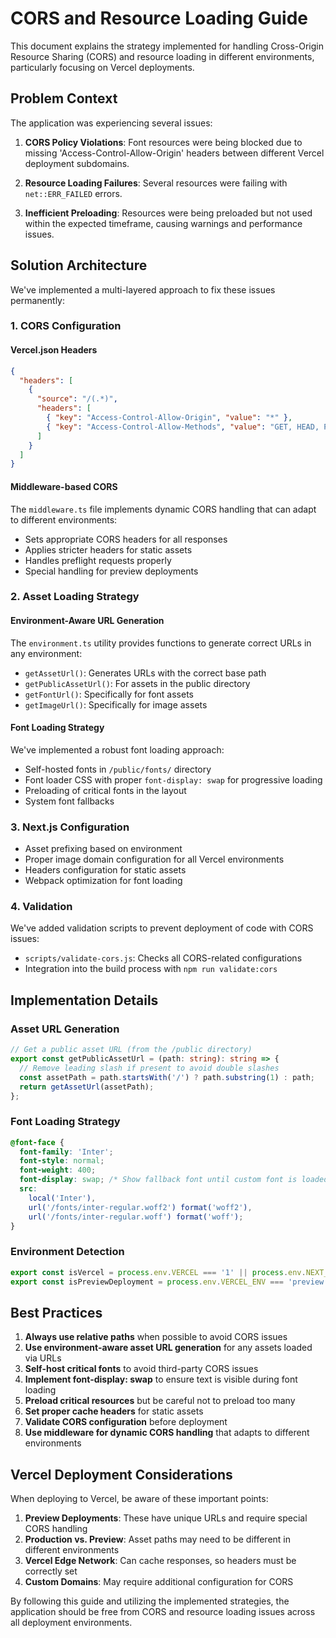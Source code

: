 # CORS and Resource Loading Guide

This document explains the strategy implemented for handling Cross-Origin Resource Sharing (CORS) and resource loading in different environments, particularly focusing on Vercel deployments.

## Problem Context

The application was experiencing several issues:

1. **CORS Policy Violations**: Font resources were being blocked due to missing 'Access-Control-Allow-Origin' headers between different Vercel deployment subdomains.

2. **Resource Loading Failures**: Several resources were failing with `net::ERR_FAILED` errors.

3. **Inefficient Preloading**: Resources were being preloaded but not used within the expected timeframe, causing warnings and performance issues.

## Solution Architecture

We've implemented a multi-layered approach to fix these issues permanently:

### 1. CORS Configuration

#### Vercel.json Headers

```json
{
  "headers": [
    {
      "source": "/(.*)",
      "headers": [
        { "key": "Access-Control-Allow-Origin", "value": "*" },
        { "key": "Access-Control-Allow-Methods", "value": "GET, HEAD, POST, OPTIONS" }
      ]
    }
  ]
}
```

#### Middleware-based CORS

The `middleware.ts` file implements dynamic CORS handling that can adapt to different environments:

- Sets appropriate CORS headers for all responses
- Applies stricter headers for static assets
- Handles preflight requests properly
- Special handling for preview deployments

### 2. Asset Loading Strategy

#### Environment-Aware URL Generation

The `environment.ts` utility provides functions to generate correct URLs in any environment:

- `getAssetUrl()`: Generates URLs with the correct base path
- `getPublicAssetUrl()`: For assets in the public directory
- `getFontUrl()`: Specifically for font assets
- `getImageUrl()`: Specifically for image assets

#### Font Loading Strategy

We've implemented a robust font loading approach:

- Self-hosted fonts in `/public/fonts/` directory
- Font loader CSS with proper `font-display: swap` for progressive loading
- Preloading of critical fonts in the layout
- System font fallbacks

### 3. Next.js Configuration

- Asset prefixing based on environment
- Proper image domain configuration for all Vercel environments
- Headers configuration for static assets
- Webpack optimization for font loading

### 4. Validation

We've added validation scripts to prevent deployment of code with CORS issues:

- `scripts/validate-cors.js`: Checks all CORS-related configurations
- Integration into the build process with `npm run validate:cors`

## Implementation Details

### Asset URL Generation

```typescript
// Get a public asset URL (from the /public directory)
export const getPublicAssetUrl = (path: string): string => {
  // Remove leading slash if present to avoid double slashes
  const assetPath = path.startsWith('/') ? path.substring(1) : path;
  return getAssetUrl(assetPath);
};
```

### Font Loading Strategy

```css
@font-face {
  font-family: 'Inter';
  font-style: normal;
  font-weight: 400;
  font-display: swap; /* Show fallback font until custom font is loaded */
  src:
    local('Inter'),
    url('/fonts/inter-regular.woff2') format('woff2'),
    url('/fonts/inter-regular.woff') format('woff');
}
```

### Environment Detection

```typescript
export const isVercel = process.env.VERCEL === '1' || process.env.NEXT_PUBLIC_VERCEL === 'true';
export const isPreviewDeployment = process.env.VERCEL_ENV === 'preview';
```

## Best Practices

1. **Always use relative paths** when possible to avoid CORS issues
2. **Use environment-aware asset URL generation** for any assets loaded via URLs
3. **Self-host critical fonts** to avoid third-party CORS issues
4. **Implement font-display: swap** to ensure text is visible during font loading
5. **Preload critical resources** but be careful not to preload too many
6. **Set proper cache headers** for static assets
7. **Validate CORS configuration** before deployment
8. **Use middleware for dynamic CORS handling** that adapts to different environments

## Vercel Deployment Considerations

When deploying to Vercel, be aware of these important points:

1. **Preview Deployments**: These have unique URLs and require special CORS handling
2. **Production vs. Preview**: Asset paths may need to be different in different environments
3. **Vercel Edge Network**: Can cache responses, so headers must be correctly set
4. **Custom Domains**: May require additional configuration for CORS

By following this guide and utilizing the implemented strategies, the application should be free from CORS and resource loading issues across all deployment environments.
